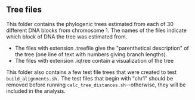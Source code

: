 ## Tree files

This folder contains the phylogenic trees estimated from each of 30 different DNA blocks from chromosome 1. The names of the files indicate which block of DNA the tree was estimated from.

- The files with extension .treefile give the "parenthetical description" of the tree (one line of text with numbers giving branch lengths). 
- The files with extension .iqtree contain a visualization of the tree

This folder also contains a few test file trees that were created to test `build_alignments.sh.` The test files that begin with "chr1" should be removed before running `calc_tree_distances.sh`--otherwise, they will be included in the analysis.
